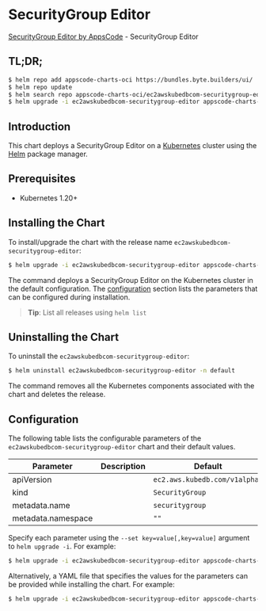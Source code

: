 # SecurityGroup Editor

[SecurityGroup Editor by AppsCode](https://byte.builders) - SecurityGroup Editor

## TL;DR;

```bash
$ helm repo add appscode-charts-oci https://bundles.byte.builders/ui/
$ helm repo update
$ helm search repo appscode-charts-oci/ec2awskubedbcom-securitygroup-editor --version=v0.4.18
$ helm upgrade -i ec2awskubedbcom-securitygroup-editor appscode-charts-oci/ec2awskubedbcom-securitygroup-editor -n default --create-namespace --version=v0.4.18
```

## Introduction

This chart deploys a SecurityGroup Editor on a [Kubernetes](http://kubernetes.io) cluster using the [Helm](https://helm.sh) package manager.

## Prerequisites

- Kubernetes 1.20+

## Installing the Chart

To install/upgrade the chart with the release name `ec2awskubedbcom-securitygroup-editor`:

```bash
$ helm upgrade -i ec2awskubedbcom-securitygroup-editor appscode-charts-oci/ec2awskubedbcom-securitygroup-editor -n default --create-namespace --version=v0.4.18
```

The command deploys a SecurityGroup Editor on the Kubernetes cluster in the default configuration. The [configuration](#configuration) section lists the parameters that can be configured during installation.

> **Tip**: List all releases using `helm list`

## Uninstalling the Chart

To uninstall the `ec2awskubedbcom-securitygroup-editor`:

```bash
$ helm uninstall ec2awskubedbcom-securitygroup-editor -n default
```

The command removes all the Kubernetes components associated with the chart and deletes the release.

## Configuration

The following table lists the configurable parameters of the `ec2awskubedbcom-securitygroup-editor` chart and their default values.

|     Parameter      | Description |                 Default                  |
|--------------------|-------------|------------------------------------------|
| apiVersion         |             | <code>ec2.aws.kubedb.com/v1alpha1</code> |
| kind               |             | <code>SecurityGroup</code>               |
| metadata.name      |             | <code>securitygroup</code>               |
| metadata.namespace |             | <code>""</code>                          |


Specify each parameter using the `--set key=value[,key=value]` argument to `helm upgrade -i`. For example:

```bash
$ helm upgrade -i ec2awskubedbcom-securitygroup-editor appscode-charts-oci/ec2awskubedbcom-securitygroup-editor -n default --create-namespace --version=v0.4.18 --set apiVersion=ec2.aws.kubedb.com/v1alpha1
```

Alternatively, a YAML file that specifies the values for the parameters can be provided while
installing the chart. For example:

```bash
$ helm upgrade -i ec2awskubedbcom-securitygroup-editor appscode-charts-oci/ec2awskubedbcom-securitygroup-editor -n default --create-namespace --version=v0.4.18 --values values.yaml
```
